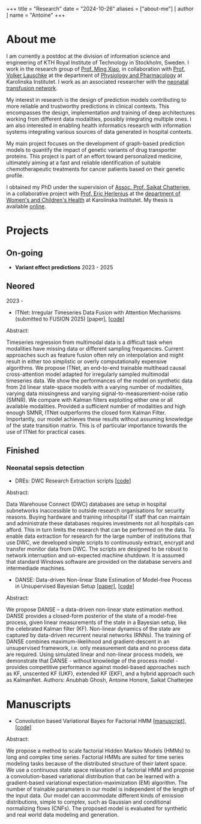 +++
title = "Research"
date = "2024-10-26"
aliases = ["about-me"]
[ author ]
  name = "Antoine"
+++

# About me
I am currently a postdoc at the division of information science and engineering of KTH Royal Institute of Technology in Stockholm, Sweden. I work in the research group of [Prof. Ming Xiao](https://www.kth.se/profile/mingx/), in collaboration with [Prof. Volker Lauschke](https://ki.se/en/people/volker-lauschke) at the department of [Physiology and Pharmacology](https://ki.se/en/fyfa/personalized-medicine-and-drug-development) at Karolinska Institutet. I work as an associated researcher with the [neonatal transfusion network](https://neonataltransfusionnetwork.com).

My interest in research is the design of prediction models contributing to more reliable and trustworthy predictions in clinical contexts. This encompasses the design, implementation and training of deep architectures working from different data modalities, possibly integrating multiple ones. I am also interested in enabling health informatics research with information systems integrating various sources of data generated in hospital contexts.

My main project focuses on the development of graph-based prediction models to quantify the impact of genetic variants of drug transporter proteins. This project is part of an effort toward personalized medicine, ultimately aiming at a fast and reliable identification of suitable chemotherapeutic treatments for cancer patients based on their genetic profile.

I obtained my PhD under the supervision of [Assoc. Prof. Saikat Chatterjee](https://www.kth.se/profile/sach/), in a collaborative project with [Prof. Eric Herlenius](https://ki.se/personer/eric-herlenius) at the [department of Women's and Children's Health](ki.se/en/kbh/department-of-womens-and-childrens-health) at Karolinska Institutet. My thesis is available [online](https://kth.diva-portal.org/smash/record.jsf?pid=diva2%3A1762032).

# Projects

## On-going

- **Variant effect predictions**
2023 - 2025

## Neored
2023 - 

- ITNet: Irregular Timeseries Data Fusion with Attention Mechanisms (submitted to FUSION 2025) [paper], [[code](https://github.com/antoinehonore/itnet)]

Abstract: 

Timeseries regression from multimodal data is a difficult task when modalities have missing data or different sampling frequencies. Current approaches such as feature fusion often rely on interpolation and might result in either too simplistic or  overly computationally expensive algorithms. We propose ITNet, an end-to-end trainable multihead causal cross-attention model adapted for irregularly sampled multimodal timeseries data. We show the performances of the model on synthetic data from 2d linear state-space models with a varying number of modalities, varying data missingness and varying signal-to-measurement-noise ratio (SMNR). We compare with Kalman filters exploiting either one or all available modalities. Provided a sufficient number of modalities and high enough SMNR, ITNet outperforms the closed form Kalman Filter. Importantly, our model achieves these results without assuming knowledge of the state transition matrix. This is of particular importance towards the use of ITNet for practical cases.

## Finished
### Neonatal sepsis detection

- DREs: DWC Research Extraction scripts [[code](https://github.com/antoinehonore/dres)]

Abstract: 

Data Warehouse Connect (DWC) databases are setup in hospital subnetworks inaccessible to outside research organisations for security reasons. Buying hardware and training inhospital IT staff that can maintain and administrate these databases requires investments not all hospitals can afford. This in turn limits the research that can be performed on the data. To enable data extraction for research for the large number of institutions that use DWC, we developed simple scripts to continuously extract, encrypt and transfer monitor data from DWC.
The scripts are designed to be robust to network interruption and un-expected machine shutdown. 
It is assumed that standard Windows software are provided on the database servers and intermediade machines. 



- DANSE: Data-driven Non-linear State Estimation of Model-free Process in Unsupervised Bayesian Setup [[paper](https://ieeexplore.ieee.org/document/10289946)], [[code](https://github.com/anubhabghosh/danse)]

Abstract: 

We propose DANSE – a data-driven non-linear state estimation method. DANSE provides a closed-form posterior of the state of a model-free process, given linear measurements of the state in a Bayesian setup, like the celebrated Kalman filter (KF). Non-linear dynamics of the state are captured by data-driven recurrent neural networks (RNNs). The training of DANSE combines maximum-likelihood and gradient-descent in an unsupervised framework, i.e. only measurement data and no process data are required. Using simulated linear and non-linear process models, we demonstrate that DANSE - without knowledge of the process model - provides competitive performance against model-based approaches such as KF, unscented KF (UKF), extended KF (EKF), and a hybrid approach such as KalmanNet.
Authors: Anubhab Ghosh, Antoine Honore, Saikat Chatterjee

# Manuscripts

- Convolution based Variational Bayes for Factorial HMM [[manuscript](https://openreview.net/forum?id=aSTsODJ3On)], [[code](https://github.com/antoinehonore/factorialHMM)]

Abstract: 

We propose a method to scale factorial Hidden Markov Models (HMMs) to long and complex time series.
Factorial HMMs are suited for time series modeling tasks because of the distributed structure of their latent space.
We use a continuous state space relaxation of a factorial HMM and propose a convolution-based variational distribution that can be learned with a gradient-based variational expectation-maximization (EM) algorithm.
The number of trainable parameters in our model is independent of the length of the input data.
Our model can accommodate different kinds of emission distributions, simple to complex, such as Gaussian and conditional normalizing flows (CNFs). 
The proposed model is evaluated for synthetic and real world data modeling and generation.
